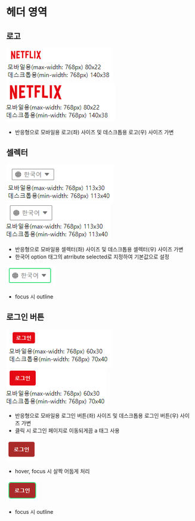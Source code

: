 # 헤더 영역

## 로고
![](./explain/logo_ex1.PNG)
![](./explain/logo_ex2.PNG)
  - 반응형으로 모바일용 로고(좌) 사이즈 및 데스크톱용 로고(우) 사이즈 가변

## 셀렉터
![](./explain/selector_ex1.PNG)
![](./explain/selector_ex2.PNG)
  - 반응형으로 모바일용 셀렉터(좌) 사이즈 및 데스크톱용 셀렉터(우) 사이즈 가변
  - 한국어 option 태그의 atrribute selected로 지정하여 기본값으로 설정

![](./explain/selector_ex4.PNG)
  - focus 시 outline

## 로그인 버튼
![](./explain/loginButton_ex1.PNG)
![](./explain/loginButton_ex2.PNG)
  - 반응형으로 모바일용 로그인 버튼(좌) 사이즈 및 데스크톱용 로그인 버튼(우) 사이즈 가변
  - 클릭 시 로그인 페이지로 이동되게끔 a 태그 사용

![](./explain/loginButton_ex3.PNG)
  - hover, focus 시 살짝 어둡게 처리

![](./explain/loginButton_ex4.PNG)
  - focus 시 outline